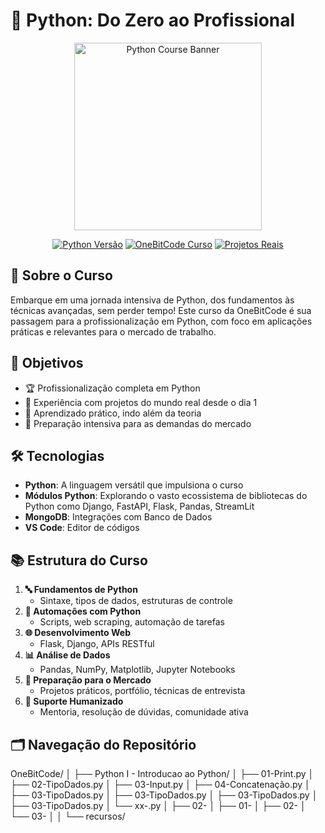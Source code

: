 # 🐍 Python: Do Zero ao Profissional

<div align="center">
  <img src="https://onebitcode.com/assets/pro/img/formacao-py.jpg" alt="Python Course Banner" width="300">
</div>

<p align="center">
  <a href="https://www.python.org/downloads/"><img src="https://img.shields.io/badge/Python-3.9%2B-blue?style=for-the-badge&logo=python" alt="Python Versão"></a>
  <a href="https://onebitcode.com/python"><img src="https://img.shields.io/badge/OneBitCode-Curso-orange?style=for-the-badge" alt="OneBitCode Curso"></a>
  <a href="#"><img src="https://img.shields.io/badge/Projetos-Reais-green?style=for-the-badge" alt="Projetos Reais"></a>
</p>

## 🚀 Sobre o Curso

Embarque em uma jornada intensiva de Python, dos fundamentos às técnicas avançadas, sem perder tempo! Este curso da OneBitCode é sua passagem para a profissionalização em Python, com foco em aplicações práticas e relevantes para o mercado de trabalho.

## 🎯 Objetivos

- 🏆 Profissionalização completa em Python
- 💼 Experiência com projetos do mundo real desde o dia 1
- 🧠 Aprendizado prático, indo além da teoria
- 🌟 Preparação intensiva para as demandas do mercado

## 🛠 Tecnologias

- **Python**: A linguagem versátil que impulsiona o curso
- **Módulos Python**: Explorando o vasto ecossistema de bibliotecas do Python como Django, FastAPI, Flask, Pandas, StreamLit
- **MongoDB**: Integrações com Banco de Dados
- **VS Code**: Editor de códigos

## 📚 Estrutura do Curso

1. **🔤 Fundamentos de Python**
   - Sintaxe, tipos de dados, estruturas de controle
2. **🤖 Automações com Python**
   - Scripts, web scraping, automação de tarefas
3. **🌐 Desenvolvimento Web**
   - Flask, Django, APIs RESTful
4. **📊 Análise de Dados**
   - Pandas, NumPy, Matplotlib, Jupyter Notebooks
5. **💼 Preparação para o Mercado**
   - Projetos práticos, portfólio, técnicas de entrevista
6. **👥 Suporte Humanizado**
   - Mentoria, resolução de dúvidas, comunidade ativa

## 🗂 Navegação do Repositório
OneBitCode/
│
├── Python I - Introducao ao Python/
│ ├── 01-Print.py
│ ├── 02-TipoDados.py
│ ├── 03-Input.py
│ ├── 04-Concatenação.py
│ ├── 03-TipoDados.py
│ ├── 03-TipoDados.py
│ ├── 03-TipoDados.py
│ ├── 03-TipoDados.py
│ └── xx-.py
│
├── 02-
│ ├── 01-
│ ├── 02-
│ └── 03-
│
│
└── recursos/
